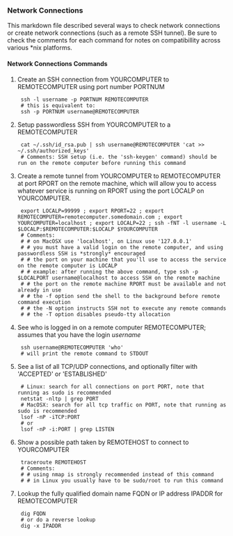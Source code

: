 ### Network Connections
This markdown file described several ways to check network connections or create network connections (such as a remote SSH tunnel).  Be sure to check the comments for each command for notes on compatibillity across various *nix platforms.


#### Network Connections Commands

1) Create an SSH connection from YOURCOMPUTER to REMOTECOMPUTER using port number PORTNUM

        ssh -l username -p PORTNUM REMOTECOMPUTER
        # this is equivalent to:
        ssh -p PORTNUM username@REMOTECOMPUTER
 
2) Setup passwordless SSH from YOURCOMPUTER to a REMOTECOMPUTER

        cat ~/.ssh/id_rsa.pub | ssh username@REMOTECOMPUTER 'cat >> ~/.ssh/authorized_keys'
        # Comments: SSH setup (i.e. the 'ssh-keygen' command) should be run on the remote computer before running this command
        
3) Create a remote tunnel from YOURCOMPUTER to REMOTECOMPUTER at port RPORT on the remote machine, which will allow you to access whatever service is running on RPORT using the port LOCALP on YOURCOMPUTER.

        export LOCALP=99999 ; export RPORT=22 ; export REMOTECOMPUTER=remotecomputer.somedomain.com ; export YOURCOMPUTER=localhost ; export LOCALP=22 ; ssh -fNT -l username -L $LOCALP:$REMOTECOMPUTER:$LOCALP $YOURCOMPUTER
        # Comments:
        # # on MacOSX use 'localhost', on Linux use '127.0.0.1'
        # # you must have a valid login on the remote computer, and using passwordless SSH is *strongly* encouraged
        # # the port on your machine that you'll use to access the service on the remote computer is LOCALP
        # # example: after running the above command, type ssh -p $LOCALPORT username@localhost to access SSH on the remote machine
        # # the port on the remote machine RPORT must be available and not already in use
        # # the -f option send the shell to the background before remote command execution
        # # the -N option instructs SSH not to execute any remote commands
        # # the -T option disables pseudo-tty allocation

4) See who is logged in on a remote computer REMOTECOMPUTER; assumes that you have the login *username*

        ssh username@REMOTECOMPUTER 'who'
        # will print the remote command to STDOUT
        
5) See a list of all TCP/UDP connections, and optionally filter with 'ACCEPTED' or 'ESTABLISHED'

        # Linux: search for all connections on port PORT, note that running as sudo is recommended
        netstat -nltp | grep PORT
        # MacOSX: search for all tcp traffic on PORT, note that running as sudo is recommended
        lsof -nP -iTCP:PORT
        # or
        lsof -nP -i:PORT | grep LISTEN
        
6) Show a possible path taken by REMOTEHOST to connect to YOURCOMPUTER

        traceroute REMOTEHOST
        # Comments:
        # # using nmap is strongly recommended instead of this command
        # # in Linux you usually have to be sudo/root to run this command
        
7) Lookup the fully qualified domain name FQDN or IP address IPADDR for REMOTECOMPUTER

        dig FQDN
        # or do a reverse lookup
        dig -x IPADDR
        
